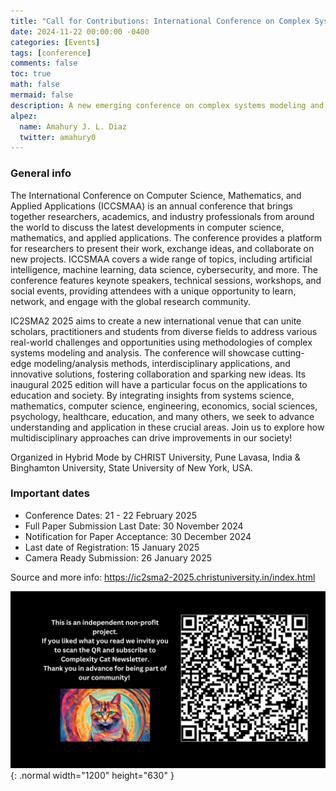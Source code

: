 ```yaml
---
title: "Call for Contributions: International Conference on Complex Systems Modeling, Analysis & Applications, 2025"
date: 2024-11-22 00:00:00 -0400
categories: [Events]
tags: [conference]
comments: false
toc: true
math: false
mermaid: false
description: A new emerging conference on complex systems modeling and analysis in India. 
alpez:
  name: Amahury J. L. Diaz
  twitter: amahury0
---
```

### General info
The International Conference on Computer Science, Mathematics, and Applied Applications (ICCSMAA) is an annual conference that brings together researchers, academics, and industry professionals from around the world to discuss the latest developments in computer science, mathematics, and applied applications. The conference provides a platform for researchers to present their work, exchange ideas, and collaborate on new projects. ICCSMAA covers a wide range of topics, including artificial intelligence, machine learning, data science, cybersecurity, and more. The conference features keynote speakers, technical sessions, workshops, and social events, providing attendees with a unique opportunity to learn, network, and engage with the global research community.

IC2SMA2 2025 aims to create a new international venue that can unite scholars, practitioners and students from diverse fields to address various real-world challenges and opportunities using methodologies of complex systems modeling and analysis. The conference will showcase cutting-edge modeling/analysis methods, interdisciplinary applications, and innovative solutions, fostering collaboration and sparking new ideas. Its inaugural 2025 edition will have a particular focus on the applications to education and society. By integrating insights from systems science, mathematics, computer science, engineering, economics, social sciences, psychology, healthcare, education, and many others, we seek to advance understanding and application in these crucial areas. Join us to explore how multidisciplinary approaches can drive improvements in our society!

Organized in Hybrid Mode by CHRIST University, Pune Lavasa, India & Binghamton University, State University of New York, USA.

### Important dates
- Conference Dates: 21 - 22 February 2025
- Full Paper Submission Last Date: 30 November 2024
- Notification for Paper Acceptance: 30 December 2024
- Last date of Registration: 15 January 2025
- Camera Ready Submission: 26 January 2025

Source and more info: https://ic2sma2-2025.christuniversity.in/index.html

![Desktop View](/assets/img/fix/complexity-cat-newsletter.png){: .normal width="1200" height="630" }
